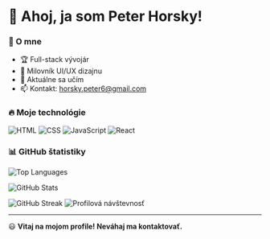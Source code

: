 # 👋 Ahoj, ja som Peter Horsky!

### 🚀 O mne
- 🏆 Full-stack vývojár
- 🎨 Milovník UI/UX dizajnu
- 🌱 Aktuálne sa učím 
- 📫 Kontakt: horsky.peter6@gmail.com

### 🔥 Moje technológie
![HTML](https://img.shields.io/badge/HTML5-E34F26?style=for-the-badge&logo=html5&logoColor=white)
![CSS](https://img.shields.io/badge/CSS3-1572B6?style=for-the-badge&logo=css3&logoColor=white)
![JavaScript](https://img.shields.io/badge/JavaScript-F7DF1E?style=for-the-badge&logo=javascript&logoColor=black)
![React](https://img.shields.io/badge/React-61DAFB?style=for-the-badge&logo=react&logoColor=black)

### 📊 GitHub štatistiky
![Top Languages](https://github-readme-stats.vercel.app/api/top-langs/?username=horskypeter&layout=compact&theme=radical)

![GitHub Stats](https://github-readme-stats.vercel.app/api?username=horskypeter&show_icons=true&theme=radical)

![GitHub Streak](https://streak-stats.demolab.com/?user=horskypeter&theme=radical)
![Profilová návštevnosť](https://komarev.com/ghpvc/?username=horskypeter&color=blue)


---

😃 **Vitaj na mojom profile! Neváhaj ma kontaktovať.**
